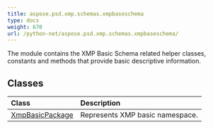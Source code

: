 ```yaml
---
title: aspose.psd.xmp.schemas.xmpbaseschema
type: docs
weight: 670
url: /python-net/aspose.psd.xmp.schemas.xmpbaseschema/
---
```



The module contains the XMP Basic Schema related helper classes, constants and methods that provide basic descriptive information.

## **Classes**
| **Class** | **Description** |
| :- | :- |
| [XmpBasicPackage](/psd/python-net/aspose.psd.xmp.schemas.xmpbaseschema/xmpbasicpackage/) | Represents XMP basic namespace. |
